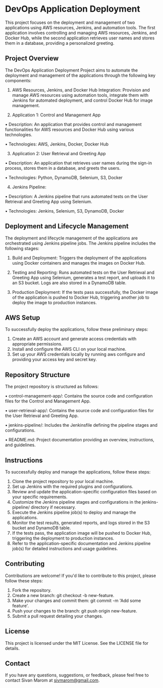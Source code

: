 # DevOps Application Deployment 
This project focuses on the deployment and management of two applications using AWS resources, Jenkins, and automation tools. The first application involves controlling and managing AWS resources, Jenkins, and Docker Hub, while the second application retrieves user names and stores them in a database, providing a personalized greeting.

## Project Overview
The DevOps Application Deployment Project aims to automate the deployment and management of the applications through the following key components:

1. AWS Resources, Jenkins, and Docker Hub Integration: Provision and manage AWS resources using automation tools, integrate them with Jenkins for automated deployment, and control Docker Hub for image management.

2. Application 1: Control and Management App

&#8226; Description: An application that provides control and management functionalities for AWS resources and Docker Hub using various technologies.

&#8226; Technologies: AWS, Jenkins, Docker, Docker Hub

3. Application 2: User Retrieval and Greeting App

&#8226; Description: An application that retrieves user names during the sign-in process, stores them in a database, and greets the users.

&#8226; Technologies: Python, DynamoDB, Selenium, S3, Docker

4. Jenkins Pipeline:

&#8226; Description: A Jenkins pipeline that runs automated tests on the User Retrieval and Greeting App using Selenium.

&#8226; Technologies: Jenkins, Selenium, S3, DynamoDB, Docker

## Deployment and Lifecycle Management
The deployment and lifecycle management of the applications are orchestrated using Jenkins pipeline jobs. The Jenkins pipeline includes the following stages:

1. Build and Deployment: Triggers the deployment of the applications using Docker containers and manages the images on Docker Hub.

2. Testing and Reporting: Runs automated tests on the User Retrieval and Greeting App using Selenium, generates a test report, and uploads it to an S3 bucket. Logs are also stored in a DynamoDB table.

3. Production Deployment: If the tests pass successfully, the Docker image of the application is pushed to Docker Hub, triggering another job to deploy the image to production instances.

## AWS Setup
To successfully deploy the applications, follow these preliminary steps:

1. Create an AWS account and generate access credentials with appropriate permissions.
2. Install and configure the AWS CLI on your local machine.
3. Set up your AWS credentials locally by running aws configure and providing your access key and secret key.

## Repository Structure
The project repository is structured as follows:

&#8226; control-management-app/: Contains the source code and configuration files for the Control and Management App.

&#8226; user-retrieval-app/: Contains the source code and configuration files for the User Retrieval and Greeting App.

&#8226; jenkins-pipeline/: Includes the Jenkinsfile defining the pipeline stages and configurations.

&#8226; README.md: Project documentation providing an overview, instructions, and guidelines.

## Instructions
To successfully deploy and manage the applications, follow these steps:

1. Clone the project repository to your local machine.
2. Set up Jenkins with the required plugins and configurations.
3. Review and update the application-specific configuration files based on your specific requirements.
4. Customize the Jenkins pipeline stages and configurations in the jenkins-pipeline/ directory if necessary.
5. Execute the Jenkins pipeline job(s) to deploy and manage the applications.
6. Monitor the test results, generated reports, and logs stored in the S3 bucket and DynamoDB table.
7. If the tests pass, the application image will be pushed to Docker Hub, triggering the deployment to production instances.
8. Refer to the application-specific documentation and Jenkins pipeline job(s) for detailed instructions and usage guidelines.

## Contributing
Contributions are welcome! If you'd like to contribute to this project, please follow these steps:

1. Fork the repository.
2. Create a new branch: git checkout -b new-feature.
3. Make your changes and commit them: git commit -m 'Add some feature'.
4. Push your changes to the branch: git push origin new-feature.
5. Submit a pull request detailing your changes.

## License
This project is licensed under the MIT License. See the LICENSE file for details.

## Contact
If you have any questions, suggestions, or feedback, please feel free to contact Sivan Marom at sivmarom@gmail.com.
